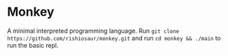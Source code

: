 # Monkey
A minimal interpreted programming language. Run `git clone https://github.com/rishiosaur/monkey.git` and run `cd monkey && ./main` to run the basic repl.